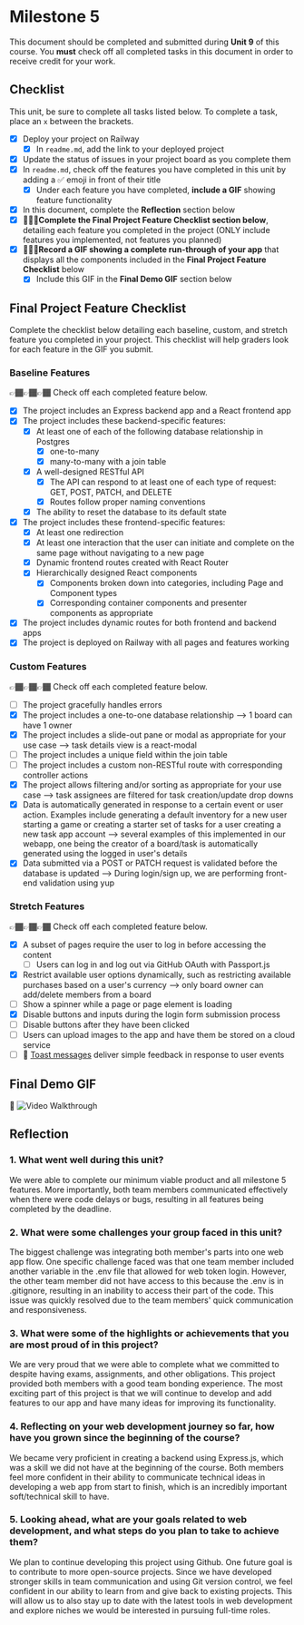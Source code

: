 # Milestone 5

This document should be completed and submitted during **Unit 9** of this course. You **must** check off all completed tasks in this document in order to receive credit for your work.

## Checklist

This unit, be sure to complete all tasks listed below. To complete a task, place an `x` between the brackets.

- [x] Deploy your project on Railway
  - [x] In `readme.md`, add the link to your deployed project
- [x] Update the status of issues in your project board as you complete them
- [x] In `readme.md`, check off the features you have completed in this unit by adding a ✅ emoji in front of their title
  - [x] Under each feature you have completed, **include a GIF** showing feature functionality
- [x] In this document, complete the **Reflection** section below
- [x] 🚩🚩🚩**Complete the Final Project Feature Checklist section below**, detailing each feature you completed in the project (ONLY include features you implemented, not features you planned)
- [x] 🚩🚩🚩**Record a GIF showing a complete run-through of your app** that displays all the components included in the **Final Project Feature Checklist** below
  - [x] Include this GIF in the **Final Demo GIF** section below

## Final Project Feature Checklist

Complete the checklist below detailing each baseline, custom, and stretch feature you completed in your project. This checklist will help graders look for each feature in the GIF you submit.

### Baseline Features

👉🏾👉🏾👉🏾 Check off each completed feature below.

- [x] The project includes an Express backend app and a React frontend app
- [x] The project includes these backend-specific features:
  -[x] At least one of each of the following database relationship in Postgres
    - [x] one-to-many
    - [x] many-to-many with a join table
  - [x] A well-designed RESTful API
    - [x] The API can respond to at least one of each type of request: GET, POST, PATCH, and DELETE
    - [x] Routes follow proper naming conventions
  - [x] The ability to reset the database to its default state
- [x] The project includes these frontend-specific features:
  - [x] At least one redirection
  - [x] At least one interaction that the user can initiate and complete on the same page without navigating to a new page
  - [x] Dynamic frontend routes created with React Router
  - [x] Hierarchically designed React components
    - [x] Components broken down into categories, including Page and Component types
    - [x] Corresponding container components and presenter components as appropriate
- [x] The project includes dynamic routes for both frontend and backend apps
- [x] The project is deployed on Railway with all pages and features working

### Custom Features

👉🏾👉🏾👉🏾 Check off each completed feature below.

- [ ] The project gracefully handles errors
- [x] The project includes a one-to-one database relationship --> 1 board can have 1 owner
- [x] The project includes a slide-out pane or modal as appropriate for your use case --> task details view is a react-modal
- [ ] The project includes a unique field within the join table
- [ ] The project includes a custom non-RESTful route with corresponding controller actions
- [x] The project allows filtering and/or sorting as appropriate for your use case --> task assignees are filtered for task creation/update drop downs
- [x] Data is automatically generated in response to a certain event or user action. Examples include generating a default inventory for a new user starting a game or creating a starter set of tasks for a user creating a new task app account --> several examples of this implemented in our webapp, one being the creator of a board/task is automatically generated using the logged in user's details
- [x] Data submitted via a POST or PATCH request is validated before the database is updated --> During login/sign up, we are performing front-end validation using yup

### Stretch Features

👉🏾👉🏾👉🏾 Check off each completed feature below.

- [x] A subset of pages require the user to log in before accessing the content
  - [ ] Users can log in and log out via GitHub OAuth with Passport.js
- [x] Restrict available user options dynamically, such as restricting available purchases based on a user's currency --> only board owner can add/delete members from a board
- [ ] Show a spinner while a page or page element is loading
- [x] Disable buttons and inputs during the login form submission process
- [ ] Disable buttons after they have been clicked
- [ ] Users can upload images to the app and have them be stored on a cloud service
- [ ] 🍞 [Toast messages](https://www.patternfly.org/v3/pattern-library/communication/toast-notifications/index.html) deliver simple feedback in response to user events

## Final Demo GIF

🔗 <img src='https://github.com/ManyaBondada/web103_finalproject/blob/main/feature%20GIFS/web%20app%20walkthrough.gif' title='Web App Walkthrough' width='' alt='Video Walkthrough' />

## Reflection

### 1. What went well during this unit?

We were able to complete our minimum viable product and all milestone 5 features. More importantly, both team members communicated effectively when there were code delays or bugs, resulting in all features being completed by the deadline.

### 2. What were some challenges your group faced in this unit?

The biggest challenge was integrating both member's parts into one web app flow. One specific challenge faced was that one team member included another variable in the .env file that allowed for web token login. However, the other team member did not have access to this because the .env is in .gitignore, resulting in an inability to access their part of the code. This issue was quickly resolved due to the team members' quick communication and responsiveness.

### 3. What were some of the highlights or achievements that you are most proud of in this project?

We are very proud that we were able to complete what we committed to despite having exams, assignments, and other obligations. This project provided both members with a good team bonding experience. The most exciting part of this project is that we will continue to develop and add features to our app and have many ideas for improving its functionality.

### 4. Reflecting on your web development journey so far, how have you grown since the beginning of the course?

We became very proficient in creating a backend using Express.js, which was a skill we did not have at the beginning of the course. Both members feel more confident in their ability to communicate technical ideas in developing a web app from start to finish, which is an incredibly important soft/technical skill to have.

### 5. Looking ahead, what are your goals related to web development, and what steps do you plan to take to achieve them?

We plan to continue developing this project using Github. One future goal is to contribute to more open-source projects. Since we have developed stronger skills in team communication and using Git version control, we feel confident in our ability to learn from and give back to existing projects. This will allow us to also stay up to date with the latest tools in web development and explore niches we would be interested in pursuing full-time roles.
